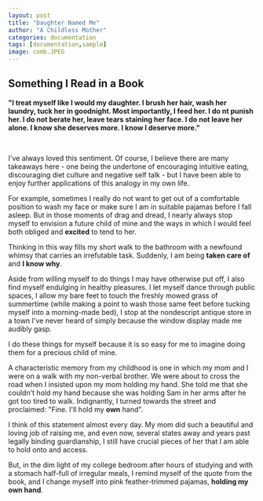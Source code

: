 ```yaml
---
layout: post
title: "Daughter Named Me"
author: "A Childless Mother"
categories: documentation
tags: [documentation,sample]
image: comb.JPEG
---
```


## Something I Read in a Book

**"I treat myself like I would my daughter. I brush her hair, wash her laundry, tuck her in goodnight. Most importantly, I feed her. I do nt punish her. I do not berate her, leave tears staining her face. I do not leave her alone. I know she deserves more. I know I deserve more."**

<br/>

I've always loved this sentiment. Of course, I believe there are many takeaways here - one being the undertone of encouraging intuitive eating, discouraging diet culture and negative self talk - but I have been able to enjoy further applications of this analogy in my own life.

For example, sometimes I really do not want to get out of a comfortable position to wash my face or make sure I am in suitable pajamas before I fall asleep. But in those moments of drag and dread, I nearly always stop myself to envision a future child of mine and the ways in which I would feel both obliged and **excited** to tend to her. 

Thinking in this way fills my short walk to the bathroom with a newfound whimsy that carries an irrefutable task. Suddenly, I am being **taken care of** and **I know why**.

Aside from willing myself to do things I may have otherwise put off, I also find myself endulging in healthy pleasures. I let myself dance through public spaces, I allow my bare feet to touch the freshly mowed grass of summertime (while making a point to wash those same feet before tucking myself into a morning-made bed), I stop at the nondescript antique store in a town I've never heard of simply because the window display made me audibly gasp. 

I do these things for myself because it is so easy for me to imagine doing them for a precious child of mine.

A characteristic memory from my childhood is one in which my mom and I were on a walk with my non-verbal brother. We were about to cross the road when I insisted upon my mom holding my hand. She told me that she couldn't hold my hand because she was holding Sam in her arms after he got too tired to walk. Indignantly, I turned towards the street and proclaimed: "Fine. I'll hold my **own** hand".

I think of this statement almost every day. My mom did such a beautiful and loving job of raising me, and even now, several states away and years past legally binding guardianship, I still have crucial pieces of her that I am able to hold onto and access. 

But, in the dim light of my college bedroom after hours of studying and with a stomach half-full of irregular meals, I remind myself of the quote from the book, and I change myself into pink feather-trimmed pajamas, **holding my own hand**.